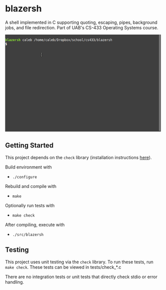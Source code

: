 # blazersh

A shell implemented in C supporting quoting, escaping, pipes, background jobs, and file redirection. 
Part of UAB's CS-433 Operating Systems course. 

![](blazersh_jobs.gif)


## Getting Started

This project depends on the `check` library 
(installation instructions <a href="https://libcheck.github.io/check/web/install.html">here</a>).

Build environment with
- `./configure`

Rebuild and compile with
- `make`

Optionally run tests with
- `make check`

After compiling, execute with
- `./src/blazersh`

## Testing

This project uses unit testing via the `check` library. To run these tests, run `make check`.
These tests can be viewed in tests/check_*.c

There are no integration tests or unit tests that directly check stdio or error 
handling.

